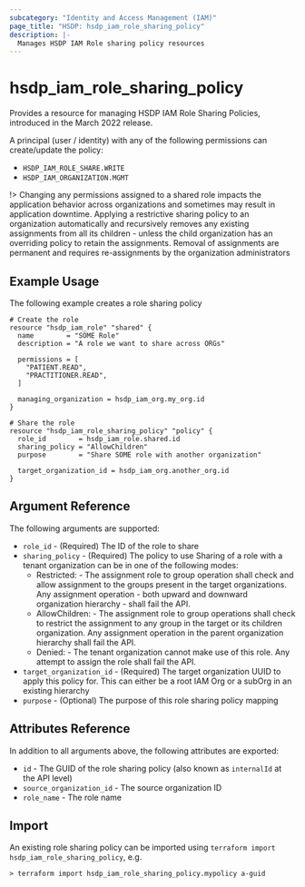 ```yaml
---
subcategory: "Identity and Access Management (IAM)"
page_title: "HSDP: hsdp_iam_role_sharing_policy"
description: |-
  Manages HSDP IAM Role sharing policy resources
---
```


# hsdp_iam_role_sharing_policy

Provides a resource for managing HSDP IAM Role Sharing Policies, introduced in the
March 2022 release.

A principal (user / identity) with any of the following permissions can create/update the policy:

* `HSDP_IAM_ROLE_SHARE.WRITE`
* `HSDP_IAM_ORGANIZATION.MGMT`

!>  Changing any permissions assigned to a shared role impacts the application behavior across organizations and sometimes may result in application downtime.
Applying a restrictive sharing policy to an organization automatically and recursively removes any existing assignments from all its children - unless the child organization has an overriding policy to retain the assignments. Removal of assignments are permanent and requires re-assignments by the organization administrators

## Example Usage

The following example creates a role sharing policy

```hcl
# Create the role
resource "hsdp_iam_role" "shared" {
  name        = "SOME Role"
  description = "A role we want to share across ORGs"

  permissions = [
    "PATIENT.READ",
    "PRACTITIONER.READ",
  ]

  managing_organization = hsdp_iam_org.my_org.id
}

# Share the role
resource "hsdp_iam_role_sharing_policy" "policy" {
  role_id        = hsdp_iam_role.shared.id
  sharing_policy = "AllowChildren"
  purpose        = "Share SOME role with another organization"
  
  target_organization_id = hsdp_iam_org.another_org.id
}
```

## Argument Reference

The following arguments are supported:

* `role_id` - (Required) The ID of the role to share
* `sharing_policy` - (Required) The policy to use
  Sharing of a role with a tenant organization can be in one of the following modes:
  * Restricted: - The assignment role to group operation shall check and allow assignment to the groups present in the target organizations. Any assignment operation - both upward and downward organization
      hierarchy - shall fail the API.
  * AllowChildren: - The assignment role to group operations shall check to restrict the assignment to any group in the target or its children organization. Any assignment operation in the parent organization hierarchy shall fail the API.
  * Denied: - The tenant organization cannot make use of this role. Any attempt to assign the role shall fail the API.
* `target_organization_id` - (Required) The target organization UUID to apply this policy for. This can either be a root IAM Org or a subOrg in an existing hierarchy
* `purpose` - (Optional) The purpose of this role sharing policy mapping

## Attributes Reference

In addition to all arguments above, the following attributes are exported:

* `id` - The GUID of the role sharing policy (also known as `internalId` at the API level)
* `source_organization_id` - The source organization ID
* `role_name` - The role name

## Import

An existing role sharing policy can be imported using `terraform import hsdp_iam_role_sharing_policy`, e.g.

```shell
> terraform import hsdp_iam_role_sharing_policy.mypolicy a-guid
```

